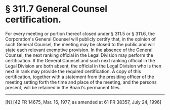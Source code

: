 # § 311.7   General Counsel certification.

For every meeting or portion thereof closed under § 311.5 or § 311.6, the Corporation's General Counsel will publicly certify that, in the opinion of such General Counsel, the meeting may be closed to the public and will state each relevant exemptive provision. In the absence of the General Counsel, the next ranking official in the Legal Division may perform the certification. If the General Counsel and such next ranking official in the Legal Division are both absent, the official in the Legal Division who is then next in rank may provide the required certification. A copy of this certification, together with a statement from the presiding officer of the meeting setting forth the time and place of the meeting, and the persons present, will be retained in the Board's permanent files. 



---

[N] [42 FR 14675, Mar. 16, 1977, as amended at 61 FR 38357, July 24, 1996]




